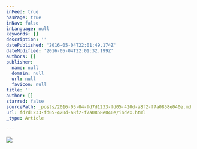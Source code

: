 ```yaml
---
inFeed: true
hasPage: true
inNav: false
inLanguage: null
keywords: []
description: ''
datePublished: '2016-05-04T22:01:49.174Z'
dateModified: '2016-05-04T22:01:32.199Z'
authors: []
publisher:
  name: null
  domain: null
  url: null
  favicon: null
title: ''
author: []
starred: false
sourcePath: _posts/2016-05-04-fd7d1233-fd05-420d-a8f2-f7a0858e040e.md
url: fd7d1233-fd05-420d-a8f2-f7a0858e040e/index.html
_type: Article

---
```

![](https://the-grid-user-content.s3-us-west-2.amazonaws.com/54ca54dd-5a2e-47eb-a6bb-5cb28a62f709.jpg)